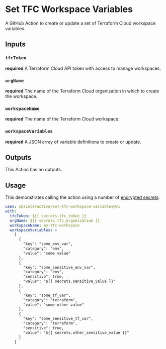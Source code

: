 # Set TFC Workspace Variables

A GitHub Action to create or update a set of Terraform Cloud workspace variables.

## Inputs

### `tfcToken`

**required** A Terraform Cloud API token with access to manage workspaces.

### `orgName`

**required** The name of the Terraform Cloud organization in which to create the workspace.

### `workspaceName`

**required** The name of the Terraform Cloud workspace.

### `workspaceVariables`

**required** A JSON array of variable definitions to create or update.

## Outputs

This Action has no outputs.

## Usage

This demonstrates calling the action using a number of [encrypted secrets][]:

```yaml
uses: cbsinteractive/set-tfc-workspace-variables@v1
with:
  tfcToken: ${{ secrets.tfc_token }}
  orgName: ${{ secrets.tfc_organization }}
  workspaceName: my-tfc-workspace
  workspaceVariables: >
    [
      {
        "key": "some_env_var",
        "category": "env",
        "value": "some value"
      },
      {
        "key": "some_sensitive_env_var",
        "category": "env",
        "sensitive": true,
        "value": "${{ secrets.sensitive_value }}"
      },
      {
        "key": "some_tf_var",
        "category": "terraform",
        "value": "some other value"
      },
      {
        "key": "some_sensitive_tf_var",
        "category": "terraform",
        "sensitive": true,
        "value": "${{ secrets.other_sensitive_value }}"
      }
    ]
```

[encrypted secrets]: https://docs.github.com/en/actions/reference/encrypted-secrets
